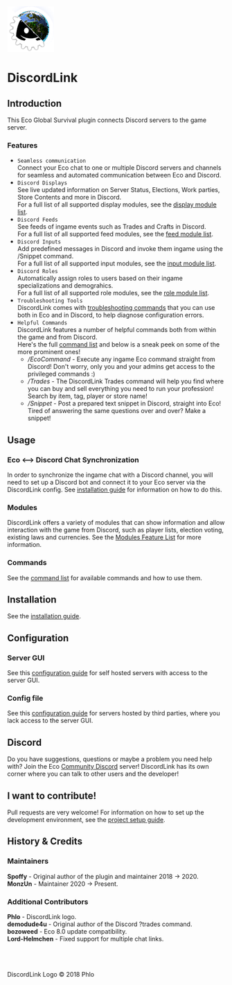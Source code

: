 ![DiscordLink Logo](images/DiscordLinkLogo_Nameless_Small.png)
# DiscordLink

## Introduction

This Eco Global Survival plugin connects Discord servers to the game server.

### Features
* `Seamless communication`  
Connect your Eco chat to one or multiple Discord servers and channels for seamless and automated communication between Eco and Discord.
* `Discord Displays`  
See live updated information on Server Status, Elections, Work parties, Store Contents and more in Discord.  
For a full list of all supported display modules, see the [display module list](Modules.md#displays).  
* `Discord Feeds`  
See feeds of ingame events such as Trades and Crafts in Discord.  
For a full list of all supported feed modules, see the [feed module list](Modules.md#feeds).  
* `Discord Inputs`  
Add predefined messages in Discord and invoke them ingame using the /Snippet command.  
For a full list of all supported input modules, see the [input module list](Modules.md#inputs).  
* `Discord Roles`  
Automatically assign roles to users based on their ingame specializations and demograhics.    
For a full list of all supported role modules, see the [role module list](Modules.md#roles).  
* `Troubleshooting Tools`  
DiscordLink comes with [troubleshooting commands](Commands.md#SAT) that you can use both in Eco and in Discord, to help diagnose configuration errors.
* `Helpful Commands`  
DiscordLink features a number of helpful commands both from within the game and from Discord.  
Here's the full [command list](Commands.md) and below is a sneak peek on some of the more prominent ones!  
	* */EcoCommand* - Execute any ingame Eco command straight from Discord! Don't worry, only you and your admins get access to the privileged commands :)  
	* */Trades* - The DiscordLink Trades command will help you find where you can buy and sell everything you need to run your profession! Search by item, tag, player or store name!  
	* */Snippet* - Post a prepared text snippet in Discord, straight into Eco! Tired of answering the same questions over and over? Make a snippet!  

## Usage

### Eco <--> Discord Chat Synchronization
In order to synchronize the ingame chat with a Discord channel, you will need to set up a Discord bot and connect it to your Eco server via the DiscordLink config.
See [installation guide](Installation.md) for information on how to do this.

### Modules
DiscordLink offers a variety of modules that can show information and allow interaction with the game from Discord, such as player lists, election voting, existing laws and currencies.
See the [Modules Feature List](Modules.md) for more information.

### Commands
See the [command list](Commands.md) for available commands and how to use them.

## Installation

See the [installation guide](Installation.md).

## Configuration

### Server GUI  
See this [configuration guide](ConfigurationGUI.md) for self hosted servers with access to the server GUI.

### Config file
See this [configuration guide](ConfigurationNoGUI.md) for servers hosted by third parties, where you lack access to the server GUI.

## Discord

Do you have suggestions, questions or maybe a problem you need help with?
Join the Eco [Community Discord](https://discord.gg/pCkWfzQ) server!
DiscordLink has its own corner where you can talk to other users and the developer!

## I want to contribute!

Pull requests are very welcome!
For information on how to set up the development environment, see the [project setup guide](ProjectSetup.md).

## History & Credits

### Maintainers
**Spoffy** - Original author of the plugin and maintainer 2018 -> 2020.  
**MonzUn** - Maintainer 2020 -> Present. 

### Additional Contributors
**Phlo** - DiscordLink logo.  
**demodude4u** - Original author of the Discord ?trades command.  
**bozoweed** - Eco 8.0 update compatibility.  
**Lord-Helmchen** - Fixed support for multiple chat links.  



\
\
\
DiscordLink Logo &copy; 2018 Phlo

